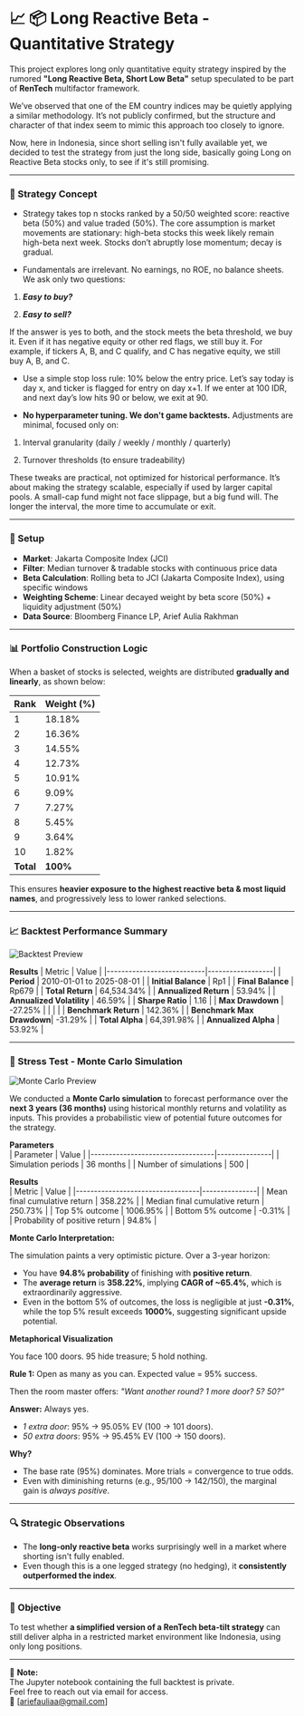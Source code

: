 # 📈 📦 Long Reactive Beta - Quantitative Strategy

This project explores long only quantitative equity strategy inspired by the rumored **"Long Reactive Beta, Short Low Beta"** setup speculated to be part of **RenTech** multifactor framework.

We’ve observed that one of the EM country indices may be quietly applying a similar methodology. It’s not publicly confirmed, but the structure and character of that index seem to mimic this approach too closely to ignore.

Now, here in Indonesia, since short selling isn't fully available yet, we decided to test the strategy from just the long side, basically going Long on Reactive Beta stocks only, to see if it's still promising.

---

### 🧠 Strategy Concept

- Strategy takes top n stocks ranked by a 50/50 weighted score: reactive beta (50%) and value traded (50%). The core assumption is market movements are stationary: high-beta stocks this week likely remain high-beta next week. Stocks don’t abruptly lose momentum; decay is gradual.

- Fundamentals are irrelevant. No earnings, no ROE, no balance sheets. We ask only two questions:

1. ***Easy to buy?***

2. ***Easy to sell?***

If the answer is yes to both, and the stock meets the beta threshold, we buy it. Even if it has negative equity or other red flags, we still buy it. For example, if tickers A, B, and C qualify, and C has negative equity, we still buy A, B, and C.

- Use a simple stop loss rule: 10% below the entry price. Let’s say today is day x, and ticker is flagged for entry on day x+1. If we enter at 100 IDR, and next day’s low hits 90 or below, we exit at 90.

- **No hyperparameter tuning. We don't game backtests.** Adjustments are minimal, focused only on:

1. Interval granularity (daily / weekly / monthly / quarterly)

2. Turnover thresholds (to ensure tradeability)

These tweaks are practical, not optimized for historical performance. It’s about making the strategy scalable, especially if used by larger capital pools. A small-cap fund might not face slippage, but a big fund will. The longer the interval, the more time to accumulate or exit.

---

### 🔧 Setup
- **Market**:  Jakarta Composite Index (JCI) 
- **Filter**:  Median turnover & tradable stocks with continuous price data  
- **Beta Calculation**: Rolling beta to JCI (Jakarta Composite Index), using specific windows  
- **Weighting Scheme**: Linear decayed weight by beta score (50%) + liquidity adjustment (50%)  
- **Data Source**: Bloomberg Finance LP, Arief Aulia Rakhman  
---

### 📊 Portfolio Construction Logic

When a basket of stocks is selected, weights are distributed **gradually and linearly**, as shown below:

| Rank | Weight (%) |
|------|------------|
| 1    | 18.18%     |
| 2    | 16.36%     |
| 3    | 14.55%     |
| 4    | 12.73%     |
| 5    | 10.91%     |
| 6    | 9.09%      |
| 7    | 7.27%      |
| 8    | 5.45%      |
| 9    | 3.64%      |
| 10   | 1.82%      |
| **Total** | **100%** |

This ensures **heavier exposure to the highest reactive beta & most liquid names**, and progressively less to lower ranked selections.

---

### 📈 Backtest Performance Summary

![Backtest Preview](Backtest%20-%20Preview.png)

**Results** 
| Metric                    | Value            |
|---------------------------|------------------|
| **Period**                | 2010-01-01 to 2025-08-01 |
| **Initial Balance**       | Rp1      |
| **Final Balance**         | Rp679    |
| **Total Return**          | 64,534.34%        |
| **Annualized Return**     | 53.94%            |
| **Annualized Volatility** | 46.59%            |
| **Sharpe Ratio**          | 1.16              |
| **Max Drawdown**          | -27.25%           |
|                           |                  |
| **Benchmark Return**      | 142.36%         |
| **Benchmark Max Drawdown**| -31.29%           |
| **Total Alpha**           | 64,391.98%        |
| **Annualized Alpha**      | 53.92%            |

---

### 🔮 Stress Test - Monte Carlo Simulation

![Monte Carlo Preview](Monte%20Carlo%20-%20Preview.png)

We conducted a **Monte Carlo simulation** to forecast performance over the **next 3 years (36 months)** using historical monthly returns and volatility as inputs. This provides a probabilistic view of potential future outcomes for the strategy.

**Parameters**  
| Parameter                         | Value         |
|----------------------------------|---------------|
| Simulation periods               | 36 months     |
| Number of simulations            | 500           |

**Results**  
| Metric                            | Value         |
|----------------------------------|---------------|
| Mean final cumulative return     | 358.22%       |
| Median final cumulative return   | 250.73%       |
| Top 5% outcome                   | 1006.95%      |
| Bottom 5% outcome                | -0.31%        |
| Probability of positive return   | 94.8%         |

**Monte Carlo Interpretation:**

The simulation paints a very optimistic picture. Over a 3-year horizon:

- You have **94.8% probability** of finishing with **positive return**.
- The **average return** is **358.22%**, implying **CAGR of ~65.4%**, which is extraordinarily aggressive.
- Even in the bottom 5% of outcomes, the loss is negligible at just **-0.31%**, while the top 5% result exceeds **1000%**, suggesting significant upside potential.

**Metaphorical Visualization**

You face 100 doors. 95 hide treasure; 5 hold nothing.  

**Rule 1:** Open as many as you can. Expected value = 95% success.  

Then the room master offers: *"Want another round? 1 more door? 5? 50?"*  

**Answer:** Always yes.  
- *1 extra door*: 95% → 95.05% EV (100 → 101 doors).  
- *50 extra doors*: 95% → 95.45% EV (100 → 150 doors).  

**Why?**  
- The base rate (95%) dominates. More trials = convergence to true odds.  
- Even with diminishing returns (e.g., 95/100 → 142/150), the marginal gain is *always positive*.  

---

### 🔍 Strategic Observations

- The **long-only reactive beta** works surprisingly well in a market where shorting isn't fully enabled.
- Even though this is a one legged strategy (no hedging), it **consistently outperformed the index**.

---

### 🎯 Objective

To test whether **a simplified version of a RenTech beta-tilt strategy** can still deliver alpha in a restricted market environment like Indonesia, using only long positions.

---

📁 **Note:**  
The Jupyter notebook containing the full backtest is private.  
Feel free to reach out via email for access.  
📧 [ariefauliaa@gmail.com]
